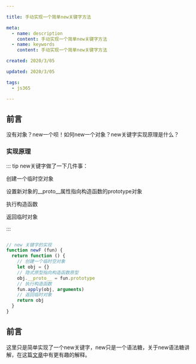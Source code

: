 ```yaml
---

title: 手动实现一个简单new关键字方法

meta:
  - name: description
    content: 手动实现一个简单new关键字方法
  - name: keywords
    content: 手动实现一个简单new关键字方法

created: 2020/3/05

updated: 2020/3/05

tags:
  - js365

---
```


## 前言

没有对象？new一个呗！如何new一个对象？new关键字实现原理是什么？

### 实现原理

::: tip new关键字做了一下几件事：

创建一个临时空对象

设置新对象的__proto__属性指向构造函数的prototype对象

执行构造函数

返回临时对象

:::

```js

// new 关键字的实现
function newF (fun) {
  return function () {
    // 创建一个临时空对象
    let obj = {}
    // 隐式原型指向构造函数原型
    obj.__proto__ = fun.prototype
    // 执行构造函数
    fun.apply(obj, arguments)
    // 返回临时对象
    return obj
  }
}

```

## 前言

这里只是简单实现了一个new关键字，new只是一个语法糖，关于new语法糖讲解，在这篇[文章](https://zhuanlan.zhihu.com/p/23987456)中有更有趣的解释。